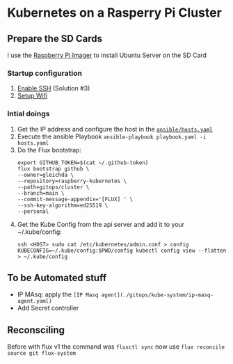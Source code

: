 # Kubernetes on a Rasperry Pi Cluster

## Prepare the SD Cards

I use the [Raspberry Pi Imager](https://www.raspberrypi.org/software/) to install Ubuntu Server on the SD Card

### Startup configuration

1. [Enable SSH](https://www.raspberrypi.org/documentation/remote-access/ssh/README.md) (Solution #3)
2. [Setup Wifi](https://discourse.ubuntu.com/t/how-to-install-ubuntu-server-on-your-raspberry-pi/14660)

### Intial doings

1. Get the IP address and configure the host in the [`ansible/hosts.yaml`](ansible/hosts.yaml)
2. Execute the ansible Playbook `ansible-playbook playbook.yaml -i hosts.yaml`
3. Do the Flux bootstrap:
    ```shell
   export GITHUB_TOKEN=$(cat ~/.github-token)
   flux bootstrap github \
    --owner=gleichda \
    --repository=raspberry-kubernetes \
    --path=gitops/cluster \
    --branch=main \
    --commit-message-appendix='[FLUX] ' \
    --ssh-key-algorithm=ed25519 \
    --personal
   ```
4. Get the Kube Config from the api server and add it to your ~/.kube/config:
   ```shell
   ssh <HOST> sudo cat /etc/kubernetes/admin.conf > config
   KUBECONFIG=~/.kube/config:$PWD/config kubectl config view --flatten > ~/.kube/config
   ```


## To be Automated stuff

* IP MAsq: apply the `[IP Masq agent](./gitops/kube-system/ip-masq-agent.yaml)`
* Add Secret controller

## Reconsciling

Before with flux v1 the command was `fluxctl sync` now use `flux reconcile source git flux-system`
